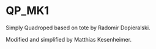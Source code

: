 # QP_MK1
Simply Quadroped based on tote by Radomir Dopieralski.

Modified and simplified by Matthias Kesenheimer.